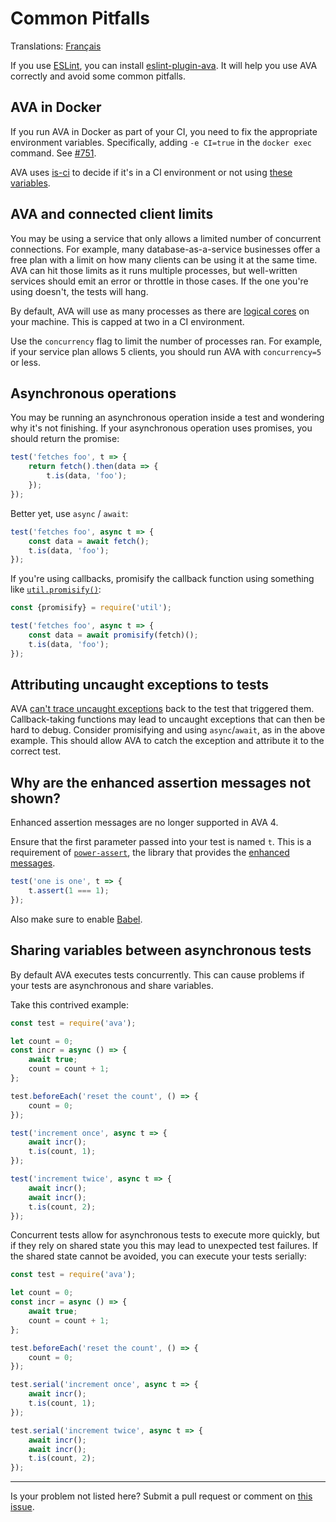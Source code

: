 # Common Pitfalls

Translations: [Français](https://github.com/avajs/ava-docs/blob/master/fr_FR/docs/08-common-pitfalls.md)

If you use [ESLint](https://eslint.org), you can install [eslint-plugin-ava](https://github.com/avajs/eslint-plugin-ava). It will help you use AVA correctly and avoid some common pitfalls.

## AVA in Docker

If you run AVA in Docker as part of your CI, you need to fix the appropriate environment variables. Specifically, adding `-e CI=true` in the `docker exec` command. See [#751](https://github.com/avajs/ava/issues/751).

AVA uses [is-ci](https://github.com/watson/is-ci) to decide if it's in a CI environment or not using [these variables](https://github.com/watson/ci-info/blob/master/index.js).

## AVA and connected client limits

You may be using a service that only allows a limited number of concurrent connections. For example, many database-as-a-service businesses offer a free plan with a limit on how many clients can be using it at the same time. AVA can hit those limits as it runs multiple processes, but well-written services should emit an error or throttle in those cases. If the one you're using doesn't, the tests will hang.

By default, AVA will use as many processes as there are [logical cores](https://superuser.com/questions/1105654/logical-vs-physical-cpu-performance) on your machine. This is capped at two in a CI environment.

Use the `concurrency` flag to limit the number of processes ran. For example, if your service plan allows 5 clients, you should run AVA with `concurrency=5` or less.

## Asynchronous operations

You may be running an asynchronous operation inside a test and wondering why it's not finishing. If your asynchronous operation uses promises, you should return the promise:

```js
test('fetches foo', t => {
	return fetch().then(data => {
		t.is(data, 'foo');
	});
});
```

Better yet, use `async` / `await`:

```js
test('fetches foo', async t => {
	const data = await fetch();
	t.is(data, 'foo');
});
```

If you're using callbacks, promisify the callback function using something like [`util.promisify()`](https://nodejs.org/dist/latest/docs/api/util.html#util_util_promisify_original):

```js
const {promisify} = require('util');

test('fetches foo', async t => {
	const data = await promisify(fetch)();
	t.is(data, 'foo');
});
```

## Attributing uncaught exceptions to tests

AVA [can't trace uncaught exceptions](https://github.com/avajs/ava/issues/214) back to the test that triggered them. Callback-taking functions may lead to uncaught exceptions that can then be hard to debug. Consider promisifying and using `async`/`await`, as in the above example. This should allow AVA to catch the exception and attribute it to the correct test.

## Why are the enhanced assertion messages not shown?

Enhanced assertion messages are no longer supported in AVA 4.

Ensure that the first parameter passed into your test is named `t`. This is a requirement of [`power-assert`](https://github.com/power-assert-js/power-assert), the library that provides the [enhanced messages](./03-assertions.md#enhanced-assertion-messages).

```js
test('one is one', t => {
	t.assert(1 === 1);
});
```

Also make sure to enable [Babel](./recipes/babel.md).

## Sharing variables between asynchronous tests

By default AVA executes tests concurrently. This can cause problems if your tests are asynchronous and share variables.

Take this contrived example:

```js
const test = require('ava');

let count = 0;
const incr = async () => {
	await true;
	count = count + 1;
};

test.beforeEach('reset the count', () => {
	count = 0;
});

test('increment once', async t => {
	await incr();
	t.is(count, 1);
});

test('increment twice', async t => {
	await incr();
	await incr();
	t.is(count, 2);
});
```

Concurrent tests allow for asynchronous tests to execute more quickly, but if they rely on shared state you this may lead to unexpected test failures. If the shared state cannot be avoided, you can execute your tests serially:

```js
const test = require('ava');

let count = 0;
const incr = async () => {
	await true;
	count = count + 1;
};

test.beforeEach('reset the count', () => {
	count = 0;
});

test.serial('increment once', async t => {
	await incr();
	t.is(count, 1);
});

test.serial('increment twice', async t => {
	await incr();
	await incr();
	t.is(count, 2);
});
```

---

Is your problem not listed here? Submit a pull request or comment on [this issue](https://github.com/avajs/ava/issues/404).
